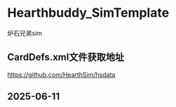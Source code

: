  # Hearthbuddy_SimTemplate

 炉石兄弟sim
  
 ## CardDefs.xml文件获取地址
 
 https://github.com/HearthSim/hsdata

 ## 2025-06-11

 

